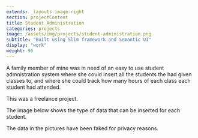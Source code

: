 ```yaml
---
extends: _layouts.image-right
section: projectContent
title: Student Administration
categories: projects
image: /assets/img/projects/student-administration.png
subtitle: "Built using Slim framework and Semantic UI"
display: "work"
weight: 96
---
```


A family member of mine was in need of an easy to use student admnistration system where she could insert all the students the had given classes to, and where she could track how many hours of each class each student had attended.

This was a freelance project.

The image below shows the type of data that can be inserted for each student.

The data in the pictures have been faked for privacy reasons.

<img src="/assets/img/projects/student-administration-full.png" class="rounded img-border" alt="">